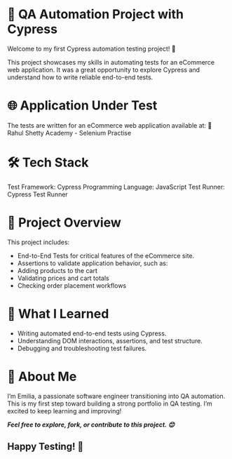 # 🚀 QA Automation Project with Cypress
Welcome to my first Cypress automation testing project! 🎉

This project showcases my skills in automating tests for an eCommerce web application. It was a great opportunity to explore Cypress and understand how to write reliable end-to-end tests.

# 🌐 Application Under Test
The tests are written for an eCommerce web application available at:
🔗 Rahul Shetty Academy - Selenium Practise

# 🛠️ Tech Stack
Test Framework: Cypress
Programming Language: JavaScript
Test Runner: Cypress Test Runner

# 🧪 Project Overview
This project includes:
- End-to-End Tests for critical features of the eCommerce site.
- Assertions to validate application behavior, such as:
- Adding products to the cart
- Validating prices and cart totals
- Checking order placement workflows

# 🎯 What I Learned
- Writing automated end-to-end tests using Cypress.
- Understanding DOM interactions, assertions, and test structure.
- Debugging and troubleshooting test failures.

# 👤 About Me
I’m Emilia, a passionate software engineer transitioning into QA automation. This is my first step toward building a strong portfolio in QA testing. I’m excited to keep learning and improving!

***Feel free to explore, fork, or contribute to this project. 😊*** 
## Happy Testing! 🧪 

